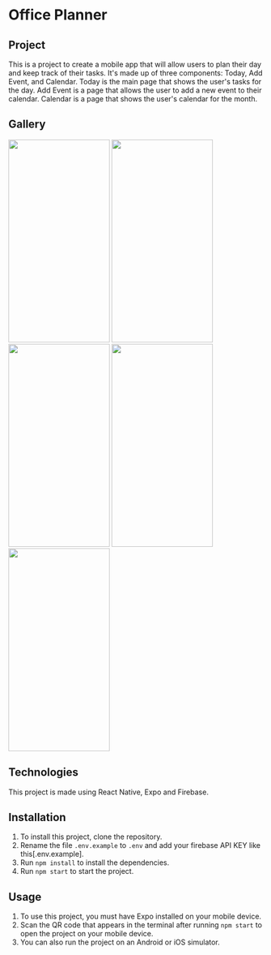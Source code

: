 # Office Planner


## Project
   This is a project to create a mobile app that will allow users to plan their day and keep track of their tasks.
   It's made up of three components: Today, Add Event, and Calendar. Today is the main page that shows the user's tasks for the day. Add Event is a page that allows the user to add a new event to their calendar. Calendar is a page that shows the user's calendar for the month.

## Gallery
   <img src="https://i.ibb.co/XW33QxJ/Phone4.png" width="200" height="400" /> <img src="https://i.ibb.co/QrTZ7Jd/Phone5.png" width="200" height="400" />
    <img src="https://i.ibb.co/8BJ6HxK/Phone1.png" width="200" height="400" /> <img src="https://i.ibb.co/BfC0Tq7/Phone2.png" width="200" height="400" />
   <img src="https://i.ibb.co/bWzWM97/Phone3.png" width="200" height="400" />

## Technologies
   This project is made using React Native, Expo and Firebase.

## Installation
  1)  To install this project, clone the repository.
  2)  Rename the file `.env.example` to `.env` and add your firebase API KEY like this[.env.example].
  3)  Run `npm install` to install the dependencies.
  4)  Run `npm start` to start the project.

## Usage
1)  To use this project, you must have Expo installed on your mobile device.
2)  Scan the QR code that appears in the terminal after running `npm start` to open the project on your mobile device.
3)  You can also run the project on an Android or iOS simulator.




